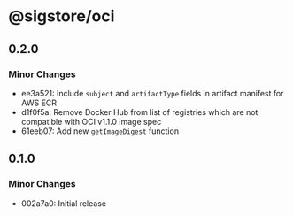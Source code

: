 # @sigstore/oci

## 0.2.0

### Minor Changes

- ee3a521: Include `subject` and `artifactType` fields in artifact manifest for AWS ECR
- d1f0f5a: Remove Docker Hub from list of registries which are not compatible with OCI v1.1.0 image spec
- 61eeb07: Add new `getImageDigest` function

## 0.1.0

### Minor Changes

- 002a7a0: Initial release
